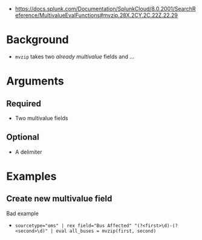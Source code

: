 - https://docs.splunk.com/Documentation/SplunkCloud/8.0.2001/SearchReference/MultivalueEvalFunctions#mvzip.28X.2CY.2C.22Z.22.29
# Background
- `mvzip` takes two *already multivalue* fields and ...
# Arguments
## Required
- Two multivalue fields
## Optional
- A delimiter
# Examples
## Create new multivalue field
Bad example
- `sourcetype="oms" | rex field="Bus Affected" "(?<first>\d)-(?<second>\d)" | eval all_buses = mvzip(first, second)`